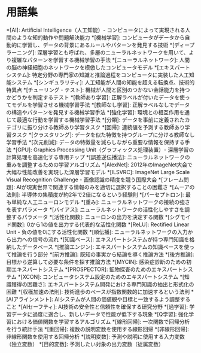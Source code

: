 # 用語集

*[AI]: Artificial Intelligence（人工知能）- コンピュータによって実現される人間のような知的動作や問題解決能力
*[機械学習]: コンピュータがデータから自動的に学習し、データの背景にあるルールやパターンを発見する技術
*[ディープラーニング]: 深層学習とも呼ばれ、多層のニューラルネットワークを用いて、より複雑なパターンを学習する機械学習の手法
*[ニューラルネットワーク]: 人間の脳の神経細胞のネットワークを模倣したコンピュータモデル
*[エキスパートシステム]: 特定分野の専門家の知識と推論過程をコンピュータに実装した人工知能システム
*[シンギュラリティ]: 人工知能が人間の知能を超える転換点、技術的特異点
*[チューリング・テスト]: 機械が人間と区別のつかない会話能力を持つかどうかを判定するテスト
*[教師あり学習]: 正解ラベルが付いたデータを使ってモデルを学習させる機械学習手法
*[教師なし学習]: 正解ラベルなしでデータの構造やパターンを発見する機械学習手法
*[強化学習]: 環境との相互作用を通じて最適な行動を学習する機械学習手法
*[分類]: データを事前に定義されたカテゴリに振り分ける教師あり学習タスク
*[回帰]: 連続値を予測する教師あり学習タスク
*[クラスタリング]: データを似た特徴を持つグループに分ける教師なし学習手法
*[次元削減]: データの特徴量を減らしながら重要な情報を保持する手法
*[GPU]: Graphics Processing Unit（グラフィックス処理装置）- 深層学習の計算処理を高速化する専用チップ
*[誤差逆伝播法]: ニューラルネットワークの重みを調整するための学習アルゴリズム
*[AlexNet]: 2012年のImageNet大会で大幅な性能改善を実現した深層学習モデル
*[ILSVRC]: ImageNet Large Scale Visual Recognition Challenge - 画像認識の精度を競う国際大会
*[フレーム問題]: AIが現実世界で関連する情報のみを適切に選択することの困難さ
*[ムーアの法則]: 半導体の集積度が約2年で2倍になるという経験則
*[パーセプトロン]: 最も単純な人工ニューロンモデル
*[重み]: ニューラルネットワークの接続の強さを表すパラメータ
*[バイアス]: ニューラルネットワークの活性化しやすさを調整するパラメータ
*[活性化関数]: ニューロンの出力を決定する関数
*[シグモイド関数]: 0から1の値を出力する代表的な活性化関数
*[ReLU]: Rectified Linear Unit - 負の値を0にする活性化関数
*[順伝播]: ニューラルネットワークの入力から出力への信号の流れ
*[知識ベース]: エキスパートシステムが持つ専門知識を格納したデータベース
*[推論エンジン]: エキスパートシステムの知識ベースを使って推論を行う部分
*[前方推論]: 既知の事実から結論を導く推論方法
*[後方推論]: 目標から逆算して必要な条件を探す推論方法
*[MYCIN]: 感染症診断のための初期エキスパートシステム
*[PROSPECTOR]: 鉱物探査のためのエキスパートシステム
*[XCON]: コンピュータシステム設定のためのエキスパートシステム
*[知識獲得の困難さ]: エキスパートシステム開発における専門知識の抽出と形式化の困難
*[収穫加速の法則]: 技術進歩のペースが指数関数的に加速するという法則
*[AIアラインメント]: AIシステムが人間の価値観や目標と一致するよう調整すること
*[AIセーフティ]: AI技術の安全性と信頼性を確保する研究分野
*[過学習]: 学習データに過度に適合し、新しいデータで性能が低下する現象
*[Q学習]: 強化学習における価値関数を学習するアルゴリズム
*[線形回帰]: 一次関数で回帰分析を行う統計手法
*[重回帰]: 複数の説明変数を使用する線形回帰
*[非線形回帰]: 非線形関数を使用する回帰分析
*[説明変数]: 予測や説明に使用する入力変数（独立変数）
*[目的変数]: 予測したい対象の出力変数（従属変数）
